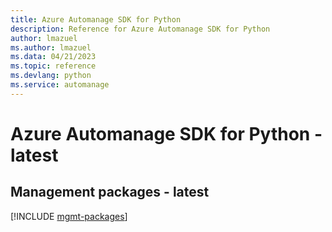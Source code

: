 ```yaml
---
title: Azure Automanage SDK for Python
description: Reference for Azure Automanage SDK for Python
author: lmazuel
ms.author: lmazuel
ms.data: 04/21/2023
ms.topic: reference
ms.devlang: python
ms.service: automanage
---
```

# Azure Automanage SDK for Python - latest

## Management packages - latest
[!INCLUDE [mgmt-packages](automanage-mgmt-index.md)]